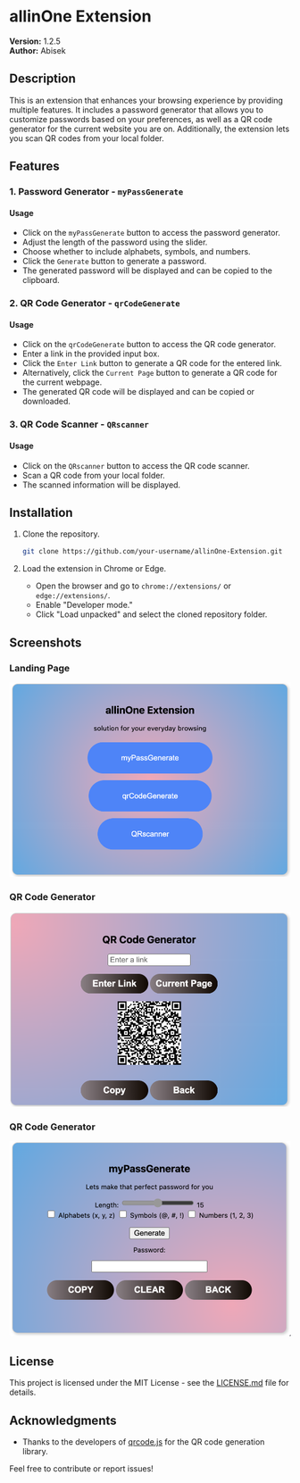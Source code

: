 # allinOne Extension

**Version:** 1.2.5  
**Author:** Abisek

## Description

This is an extension that enhances your browsing experience by providing multiple features. It includes a password generator that allows you to customize passwords based on your preferences, as well as a QR code generator for the current website you are on. Additionally, the extension lets you scan QR codes from your local folder.

## Features

### 1. Password Generator - `myPassGenerate`

#### Usage
- Click on the `myPassGenerate` button to access the password generator.
- Adjust the length of the password using the slider.
- Choose whether to include alphabets, symbols, and numbers.
- Click the `Generate` button to generate a password.
- The generated password will be displayed and can be copied to the clipboard.

### 2. QR Code Generator - `qrCodeGenerate`

#### Usage
- Click on the `qrCodeGenerate` button to access the QR code generator.
- Enter a link in the provided input box.
- Click the `Enter Link` button to generate a QR code for the entered link.
- Alternatively, click the `Current Page` button to generate a QR code for the current webpage.
- The generated QR code will be displayed and can be copied or downloaded.

### 3. QR Code Scanner - `QRscanner`

#### Usage
- Click on the `QRscanner` button to access the QR code scanner.
- Scan a QR code from your local folder.
- The scanned information will be displayed.

## Installation

1. Clone the repository.
   ```bash
   git clone https://github.com/your-username/allinOne-Extension.git
   ```

2. Load the extension in Chrome or Edge.
   - Open the browser and go to `chrome://extensions/` or `edge://extensions/`.
   - Enable "Developer mode."
   - Click "Load unpacked" and select the cloned repository folder.

## Screenshots

### Landing Page
![Landing Page](images/screenshot1.png)


### QR Code Generator
![QR Code Generator](images/screenshot2.png)

### QR Code Generator
![QR Code Generator](images/screenshot3.png)

## License

This project is licensed under the MIT License - see the [LICENSE.md](LICENSE.md) file for details.

## Acknowledgments

- Thanks to the developers of [qrcode.js](https://davidshimjs.github.io/qrcodejs/) for the QR code generation library.

Feel free to contribute or report issues!
